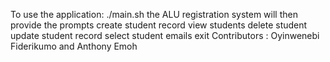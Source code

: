To use the application: ./main.sh the ALU registration system will then provide the prompts create student record view students delete student update student record select student emails exit
Contributors : Oyinwenebi Fiderikumo and Anthony Emoh
